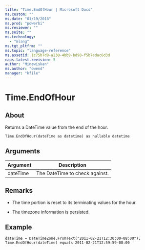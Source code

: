 ```yaml
---
title: "Time.EndOfHour | Microsoft Docs"
ms.custom: ""
ms.date: "01/19/2018"
ms.prod: "powerbi"
ms.reviewer: ""
ms.suite: ""
ms.technology: 
  - "mlang"
ms.tgt_pltfrm: ""
ms.topic: "language-reference"
ms.assetid: 1c75b7d9-a238-4bb9-bd98-f5b7edac6d3d
caps.latest.revision: 5
author: "Minewiskan"
ms.author: "owend"
manager: "kfile"
---
```

# Time.EndOfHour

  
## About  
Returns a DateTime value from the end of the hour.  
  
```  
Time.EndOfHour(dateTime as datetime) as nullable datetime  
```  
  
## Arguments  
  
|Argument|Description|  
|------------|---------------|  
|dateTime|The DateTime to check against.|  
  
## Remarks  
  
-   The time portion is reset to its terminating values for the hour.  
  
-   The timezone information is persisted.  
  
## Example  
  
```  
dateTime = DateTimeZone.FromText("2011-02-21T12:30:00-08:00");   
Time.EndOfHour(dateTime) equals 2011-02-21T12:59:59-08:00  
```  
